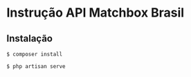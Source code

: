 # Instrução API Matchbox Brasil 

## Instalação
```
$ composer install
```

```
$ php artisan serve
```

